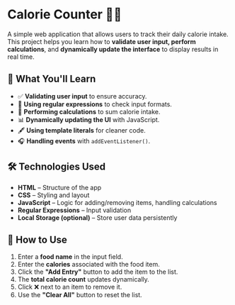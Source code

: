 # Calorie Counter 🥗🔥

A simple web application that allows users to track their daily calorie intake. This project helps you learn how to **validate user input, perform calculations**, and **dynamically update the interface** to display results in real time.

## 🚀 What You'll Learn
- ✅ **Validating user input** to ensure accuracy.
- 📝 **Using regular expressions** to check input formats.
- 🔢 **Performing calculations** to sum calorie intake.
- 📊 **Dynamically updating the UI** with JavaScript.
- 🖋 **Using template literals** for cleaner code.
- 🎧 **Handling events** with `addEventListener()`.

## 🛠️ Technologies Used
- **HTML** – Structure of the app
- **CSS** – Styling and layout
- **JavaScript** – Logic for adding/removing items, handling calculations
- **Regular Expressions** – Input validation
- **Local Storage (optional)** – Store user data persistently

## 🎯 How to Use
1. Enter a **food name** in the input field.
2. Enter the **calories** associated with the food item.
3. Click the **"Add Entry"** button to add the item to the list.
4. The **total calorie count** updates dynamically.
5. Click ❌ next to an item to remove it.
6. Use the **"Clear All"** button to reset the list.
